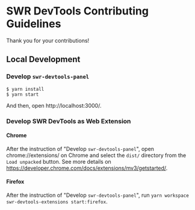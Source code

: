 # SWR DevTools Contributing Guidelines

Thank you for your contributions!

## Local Development

### Develop `swr-devtools-panel`

```
$ yarn install
$ yarn start
```

And then, open http://localhost:3000/.

### Develop SWR DevTools as Web Extension

#### Chrome

After the instruction of "Develop `swr-devtools-panel`", open chrome://extensions/ on Chrome and select the `dist/` directory from the `Load unpacked` button.
See more details on https://developer.chrome.com/docs/extensions/mv3/getstarted/.

#### Firefox

After the instruction of "Develop `swr-devtools-panel`", run `yarn workspace swr-devtools-extensions start:firefox`.
